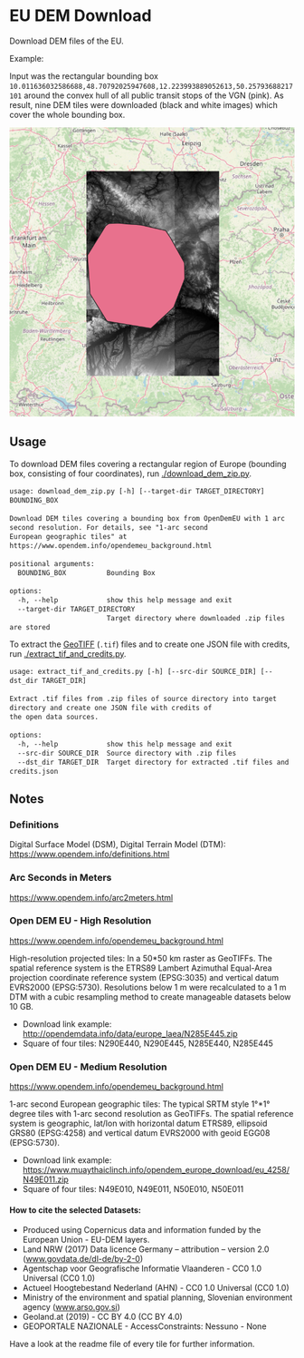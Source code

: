 # EU DEM Download

Download DEM files of the EU.

Example:

Input was the rectangular bounding box `10.011636032586688,48.70792025947608,12.223993889052613,50.25793688217101` around the convex hull of all public transit stops of the VGN (pink). As result, nine DEM tiles were downloaded (black and white images) which cover the whole bounding box.

![img.png](img.png)

## Usage

To download DEM files covering a rectangular region of Europe (bounding box, consisting of four coordinates),
run  [./download_dem_zip.py](./download_dem_zip.py).

```
usage: download_dem_zip.py [-h] [--target-dir TARGET_DIRECTORY] BOUNDING_BOX

Download DEM tiles covering a bounding box from OpenDemEU with 1 arc second resolution. For details, see "1-arc second
European geographic tiles" at https://www.opendem.info/opendemeu_background.html

positional arguments:
  BOUNDING_BOX          Bounding Box

options:
  -h, --help            show this help message and exit
  --target-dir TARGET_DIRECTORY
                        Target directory where downloaded .zip files are stored
```

To extract the [GeoTIFF](https://trac.osgeo.org/geotiff) (`.tif`) files and to create one JSON file with credits,
run [./extract_tif_and_credits.py](./extract_tif_and_credits.py).

```
usage: extract_tif_and_credits.py [-h] [--src-dir SOURCE_DIR] [--dst_dir TARGET_DIR]

Extract .tif files from .zip files of source directory into target directory and create one JSON file with credits of
the open data sources.

options:
  -h, --help            show this help message and exit
  --src-dir SOURCE_DIR  Source directory with .zip files
  --dst_dir TARGET_DIR  Target directory for extracted .tif files and credits.json
```

## Notes

### Definitions

Digital Surface Model (DSM), Digital Terrain Model (DTM): https://www.opendem.info/definitions.html

### Arc Seconds in Meters

https://www.opendem.info/arc2meters.html

### Open DEM EU - High Resolution

https://www.opendem.info/opendemeu_background.html

High-resolution projected tiles: In a 50*50 km raster as GeoTIFFs. The spatial reference system is the ETRS89 Lambert
Azimuthal Equal-Area projection coordinate reference system (EPSG:3035) and vertical datum EVRS2000 (EPSG:5730).
Resolutions below 1 m were recalculated to a 1 m DTM with a cubic resampling method to create manageable datasets below
10 GB.

- Download link example: http://opendemdata.info/data/europe_laea/N285E445.zip
- Square of four tiles: N290E440, N290E445, N285E440, N285E445

### Open DEM EU - Medium Resolution

https://www.opendem.info/opendemeu_background.html

1-arc second European geographic tiles: The typical SRTM style 1°*1° degree tiles with 1-arc second resolution as
GeoTIFFs. The spatial reference system is geographic, lat/lon with horizontal datum ETRS89, ellipsoid GRS80 (EPSG:4258)
and vertical datum EVRS2000 with geoid EGG08 (EPSG:5730).

- Download link example: https://www.muaythaiclinch.info/opendem_europe_download/eu_4258/N49E011.zip
- Square of four tiles: N49E010, N49E011, N50E010, N50E011

#### How to cite the selected Datasets:

- Produced using Copernicus data and information funded by the European Union - EU-DEM layers.
- Land NRW (2017) Data licence Germany – attribution – version 2.0 (www.govdata.de/dl-de/by-2-0)
- Agentschap voor Geografische Informatie Vlaanderen - CC0 1.0 Universal (CC0 1.0)
- Actueel Hoogtebestand Nederland (AHN) - CC0 1.0 Universal (CC0 1.0)
- Ministry of the environment and spatial planning, Slovenian environment agency (www.arso.gov.si)
- Geoland.at (2019) - CC BY 4.0 (CC BY 4.0)
- GEOPORTALE NAZIONALE - AccessConstraints: Nessuno - None

Have a look at the readme file of every tile for further information.
